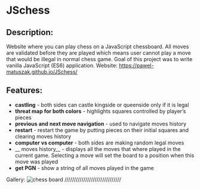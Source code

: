 # JSchess

## Description:
Website where you can play chess on a JavaScript chessboard. All moves are validated before they are played which means user cannot play a move that would be illegal in normal chess game. 
Goal of this project was to write vanilla JavaScript (ES6) application.
Website: https://pawel-matuszak.github.io/JSchess/
## Features:
* __castling__ - both sides can castle kingside or queenside only if it is legal
* __threat map for both colors__ - highlights squares controlled by player’s pieces
* __previous and next move navigation__ - used to navigate moves history
* __restart__ - restart the game by putting pieces on their initial squares and clearing moves history
* __computer vs computer__ - both sides are making random legal moves
* __ moves history__ - displays all the moves that where played in the current game. Selecting a move will set the board to a position when this move was played
* __get PGN__ - show a string of all moves played in the game 

Gallery:
![chess board](/src/images/s.jpg)
//////////////////////////////
